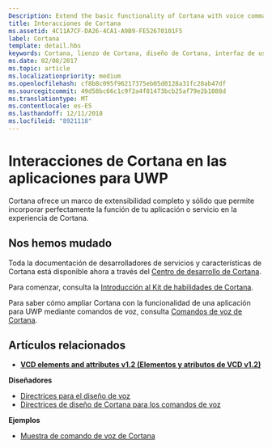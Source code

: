 ```yaml
---
Description: Extend the basic functionality of Cortana with voice commands that activate a UWP app and execute a single action.
title: Interacciones de Cortana
ms.assetid: 4C11A7CF-DA26-4CA1-A9B9-FE52670101F5
label: Cortana
template: detail.hbs
keywords: Cortana, lienzo de Cortana, diseño de Cortana, interfaz de usuario, comandos de voz, VCD
ms.date: 02/08/2017
ms.topic: article
ms.localizationpriority: medium
ms.openlocfilehash: cf8b8c095f96217375eb05d0128a31fc28ab47df
ms.sourcegitcommit: 49d58bc66c1c9f2a4f81473bcb25af79e2b1088d
ms.translationtype: MT
ms.contentlocale: es-ES
ms.lasthandoff: 12/11/2018
ms.locfileid: "8921118"
---
```

# <a name="cortana-interactions-in-uwp-apps"></a>Interacciones de Cortana en las aplicaciones para UWP

Cortana ofrece un marco de extensibilidad completo y sólido que permite incorporar perfectamente la función de tu aplicación o servicio en la experiencia de Cortana.

## <a name="weve-moved"></a>Nos hemos mudado

Toda la documentación de desarrolladores de servicios y características de Cortana está disponible ahora a través del [Centro de desarrollo de Cortana](https://developer.microsoft.com/cortana).

Para comenzar, consulta la [Introducción al Kit de habilidades de Cortana](https://docs.microsoft.com/cortana/skills/overview).

Para saber cómo ampliar Cortana con la funcionalidad de una aplicación para UWP mediante comandos de voz, consulta [Comandos de voz de Cortana](https://docs.microsoft.com/cortana/voice-commands/vcd). 

## <a name="related-articles"></a>Artículos relacionados

* [**VCD elements and attributes v1.2 (Elementos y atributos de VCD v1.2)**](https://docs.microsoft.com/uwp/schemas/voicecommands/voice-command-elements-and-attributes-1-2)

**Diseñadores**
* [Directrices para el diseño de voz](speech-interactions.md)
* [Directrices de diseño de Cortana para los comandos de voz](https://docs.microsoft.com/cortana/voice-commands/voicecommand-design-guidelines)

**Ejemplos**
* [Muestra de comando de voz de Cortana](http://go.microsoft.com/fwlink/p/?LinkID=619899)
 

 




